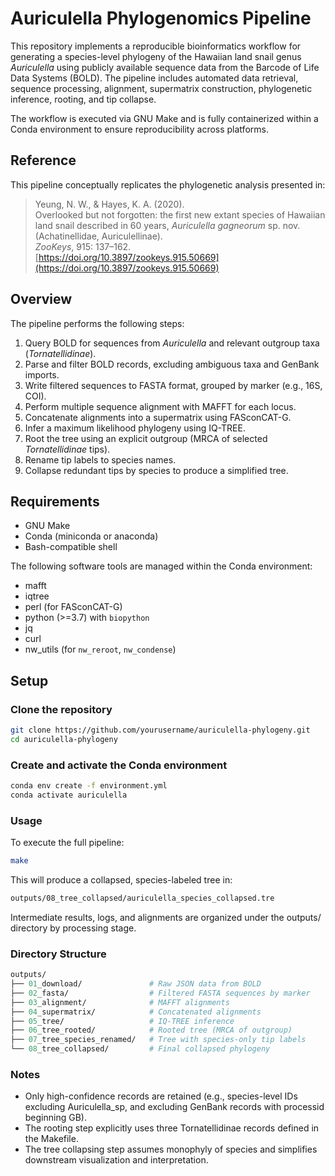 # Auriculella Phylogenomics Pipeline

This repository implements a reproducible bioinformatics workflow for generating a species-level phylogeny of the Hawaiian land snail genus *Auriculella* using publicly available sequence data from the Barcode of Life Data Systems (BOLD). The pipeline includes automated data retrieval, sequence processing, alignment, supermatrix construction, phylogenetic inference, rooting, and tip collapse.

The workflow is executed via GNU Make and is fully containerized within a Conda environment to ensure reproducibility across platforms.

## Reference

This pipeline conceptually replicates the phylogenetic analysis presented in:

> Yeung, N. W., & Hayes, K. A. (2020).  
> Overlooked but not forgotten: the first new extant species of Hawaiian land snail described in 60 years, *Auriculella gagneorum* sp. nov. (Achatinellidae, Auriculellinae).  
> *ZooKeys*, 915: 137–162.  
> [https://doi.org/10.3897/zookeys.915.50669](https://doi.org/10.3897/zookeys.915.50669)

## Overview

The pipeline performs the following steps:

1. Query BOLD for sequences from *Auriculella* and relevant outgroup taxa (*Tornatellidinae*).
2. Parse and filter BOLD records, excluding ambiguous taxa and GenBank imports.
3. Write filtered sequences to FASTA format, grouped by marker (e.g., 16S, COI).
4. Perform multiple sequence alignment with MAFFT for each locus.
5. Concatenate alignments into a supermatrix using FASconCAT-G.
6. Infer a maximum likelihood phylogeny using IQ-TREE.
7. Root the tree using an explicit outgroup (MRCA of selected *Tornatellidinae* tips).
8. Rename tip labels to species names.
9. Collapse redundant tips by species to produce a simplified tree.

## Requirements

- GNU Make
- Conda (miniconda or anaconda)
- Bash-compatible shell

The following software tools are managed within the Conda environment:

- mafft
- iqtree
- perl (for FASconCAT-G)
- python (>=3.7) with `biopython`
- jq
- curl
- nw_utils (for `nw_reroot`, `nw_condense`)

## Setup

### Clone the repository

```bash
git clone https://github.com/yourusername/auriculella-phylogeny.git
cd auriculella-phylogeny
```

### Create and activate the Conda environment
```bash
conda env create -f environment.yml
conda activate auriculella
```

### Usage
To execute the full pipeline:

```bash
make
```

This will produce a collapsed, species-labeled tree in:

```bash
outputs/08_tree_collapsed/auriculella_species_collapsed.tre
```

Intermediate results, logs, and alignments are organized under the outputs/ directory by processing stage.

### Directory Structure
```graphql
outputs/
├── 01_download/               # Raw JSON data from BOLD
├── 02_fasta/                  # Filtered FASTA sequences by marker
├── 03_alignment/              # MAFFT alignments
├── 04_supermatrix/            # Concatenated alignments
├── 05_tree/                   # IQ-TREE inference
├── 06_tree_rooted/            # Rooted tree (MRCA of outgroup)
├── 07_tree_species_renamed/   # Tree with species-only tip labels
└── 08_tree_collapsed/         # Final collapsed phylogeny
```

### Notes
* Only high-confidence records are retained (e.g., species-level IDs excluding Auriculella_sp, and excluding GenBank records with processid beginning GB).
* The rooting step explicitly uses three Tornatellidinae records defined in the Makefile.
* The tree collapsing step assumes monophyly of species and simplifies downstream visualization and interpretation.
